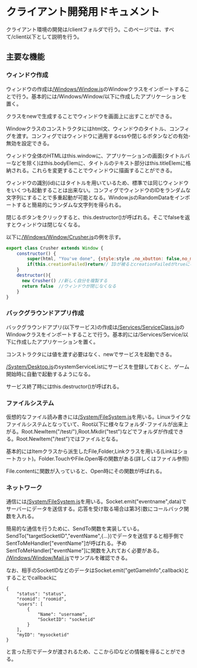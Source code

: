# クライアント開発用ドキュメント

クライアント環境の開発は/clientフォルダで行う。このページでは、すべて/client以下として説明を行う。

## 主要な機能

### ウィンドウ作成

ウィンドウの作成は[/Windows/Window.js](../client/Windows/Window.js)のWindowクラスをインポートすることで行う。基本的には/Windows/Window/以下に作成したアプリケーションを置く。

クラスをnewで生成することでウィンドウを画面上に出すことができる。

Windowクラスのコンストラクタにはhtml文、ウィンドウのタイトル、コンフィグを渡す。コンフィグではウィンドウに適用するcssや閉じるボタンなどの有効･無効を設定できる。

ウィンドウ全体のHTMLはthis.windowに、アプリケーションの画面(タイトルバーなどを除く)はthis.bodyElemに、タイトルのテキスト部分はthis.titleElemに格納される。これらを変更することでウィンドウに描画することができる。

ウィンドウの識別(id)にはタイトルを用いているため、標準では同じウィンドウをいくつも起動することは出来ない。コンフィグでウィンドウのIDをランダムな文字列にすることで多重起動が可能となる。Window.jsのRandomDataをインポートすると簡易的にランダムな文字列を得られる。

閉じるボタンをクリックすると、this.destructor()が呼ばれる。そこでfalseを返すとウィンドウは閉じなくなる。

以下に[/Windows/Window/Crusher.js](../client/Windows/Window/Crusher.js)の例を示す。

```javascript
export class Crusher extends Window {
    constructor() {
        super(html, "You've done", {style:style ,no_xbutton: false,no_maxmizebutton:true,no_minimizebutton:true,no_resizable:true,window_id:"Crusher"+RandomData()})
        if(this.creationFailed)return// IDが被るとcreationFailedがtrueになり、ウィンドウは作成されなくなるためここでreturnする
    }
    destructor(){
      new Crusher() //新しく自分を複製する
      return false  //ウィンドウが閉じなくなる
    }
}
```



### バックグラウンドアプリ作成

バックグラウンドアプリ(以下サービス)の作成は[/Services/ServiceClass.js](../client/Services/ServiceClass.js)のWindowクラスをインポートすることで行う。基本的には/Services/Service/以下に作成したアプリケーションを置く。

コンストラクタには値を渡す必要はなく、newでサービスを起動できる。

[/System/Desktop.js](../client/System/Desktop.js)のsystemServiceListにサービスを登録しておくと、ゲーム開始時に自動で起動するようになる。

サービス終了時にはthis.destructor()が呼ばれる。



### ファイルシステム

仮想的なファイル読み書きには[/System/FileSystem.js](../client/System/FileSystem.js)を用いる。Linuxライクなファイルシステムとなっていて、Root以下に様々なフォルダ･ファイルが出来上がる。Root.NewItem("/test/"),Root.Mkdir("test")などでフォルダが作成できる。Root.NewItem("/test")ではファイルとなる。

基本的にはItemクラスから派生したFile,Folder,Linkクラスを用いる(Linkはショートカット)。Folder.TouchやFile.Open等の関数がある(詳しくはファイル参照)

File.contentに関数が入っていると、Open時にその関数が呼ばれる。



### ネットワーク

通信には[/System/FileSystem.js](../client/System/FileSystem.js)を用いる。Socket.emit("eventname",data)でサーバーにデータを送信する。応答を受け取る場合は第3引数にコールバック関数を入れる。

簡易的な通信を行うために、SendTo関数を実装している。  
SendTo("targetSocketID","eventName",{...})でデータを送信すると相手側でSentToMeHandler["eventName"]が呼ばれる。予めSentToMeHandler["eventName"]に関数を入れておく必要がある。  
[/Windows/Window/Mail.js](../client/Windows/Window/Mail.js)でサンプルを確認できる。

なお、相手のSocketIDなどのデータはSocket.emit("getGameInfo",callback)とすることでcallbackに  

```
{
    "status": "status",
    "roomid": "roomid",
    "users": [
        {
            "Name": "username",
            "SocketID": "socketid"
        }
    ],
    "myID": "mysocketid"
}
```

と言った形でデータが渡されるため、ここからIDなどの情報を得ることができる。